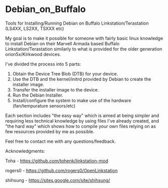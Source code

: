 # Debian_on_Buffalo
Tools for Installing/Running Debian on Buffalo Linkstation/Terastation (LS4XX, LS2XX, TSXXX etc) 

My goal is to make it possible for someone with fairly basic linux knowledge to install Debian on their Marvell Armada based Buffalo Linkstation/Terastation similarly to what is provided for the older generation orion5x/Kirkwood devices.


I've divided the process into 5 parts:

1. Obtain the Device Tree Blob (DTB) for your device.
2. Use the DTB and the kernel/initrd provided by Debian to create the installer image.
3. Transfer the installer image to the device.
4. Run the Debian Installer.
5. Install/configure the system to make use of the hardware (fan/tempurature sensors/etc)

Each section includes "the easy way" which is aimed at being simpler and requiring less technical knowledge by using files I've already created, and "the hard way" which shows how to compile your own files relying on as few resources provided by me as possible.
 
Feel free to contact me with any questions/feedback.

Acknowledgments: 

Toha     - https://github.com/tohenk/linkstation-mod

rogers0  - https://github.com/rogers0/OpenLinkstation

shihsung - https://sites.google.com/site/shihsung/


